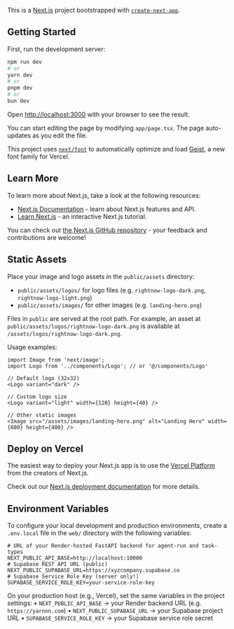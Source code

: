 This is a [Next.js](https://nextjs.org) project bootstrapped with [`create-next-app`](https://nextjs.org/docs/app/api-reference/cli/create-next-app).

## Getting Started

First, run the development server:

```bash
npm run dev
# or
yarn dev
# or
pnpm dev
# or
bun dev
```

Open [http://localhost:3000](http://localhost:3000) with your browser to see the result.

You can start editing the page by modifying `app/page.tsx`. The page auto-updates as you edit the file.

This project uses [`next/font`](https://nextjs.org/docs/app/building-your-application/optimizing/fonts) to automatically optimize and load [Geist](https://vercel.com/font), a new font family for Vercel.

## Learn More

To learn more about Next.js, take a look at the following resources:

- [Next.js Documentation](https://nextjs.org/docs) - learn about Next.js features and API.
- [Learn Next.js](https://nextjs.org/learn) - an interactive Next.js tutorial.

You can check out [the Next.js GitHub repository](https://github.com/vercel/next.js) - your feedback and contributions are welcome!

## Static Assets

Place your image and logo assets in the `public/assets` directory:
- `public/assets/logos/` for logo files (e.g. `rightnow-logo-dark.png`, `rightnow-logo-light.png`)
- `public/assets/images/` for other images (e.g. `landing-hero.png`)

Files in `public` are served at the root path. For example, an asset at
`public/assets/logos/rightnow-logo-dark.png` is available at `/assets/logos/rightnow-logo-dark.png`.

Usage examples:

```tsx
import Image from 'next/image';
import Logo from '../components/Logo'; // or '@/components/Logo'

// Default logo (32x32)
<Logo variant="dark" />

// Custom logo size
<Logo variant="light" width={120} height={40} />

// Other static images
<Image src="/assets/images/landing-hero.png" alt="Landing Hero" width={600} height={400} />
```

## Deploy on Vercel

The easiest way to deploy your Next.js app is to use the [Vercel Platform](https://vercel.com/new?utm_medium=default-template&filter=next.js&utm_source=create-next-app&utm_campaign=create-next-app-readme) from the creators of Next.js.

Check out our [Next.js deployment documentation](https://nextjs.org/docs/app/building-your-application/deploying) for more details.
  
## Environment Variables

To configure your local development and production environments, create a `.env.local` file in the `web/` directory with the following variables:
```env
# URL of your Render-hosted FastAPI backend for agent-run and task-types
NEXT_PUBLIC_API_BASE=http://localhost:10000
# Supabase REST API URL (public)
NEXT_PUBLIC_SUPABASE_URL=https://xyzcompany.supabase.co
# Supabase Service Role Key (server only!)
SUPABASE_SERVICE_ROLE_KEY=your-service-role-key
```
On your production host (e.g., Vercel), set the same variables in the project settings:
  • `NEXT_PUBLIC_API_BASE` → your Render backend URL (e.g. `https://yarnnn.com`)
  • `NEXT_PUBLIC_SUPABASE_URL` → your Supabase project URL
  • `SUPABASE_SERVICE_ROLE_KEY` → your Supabase service role secret
